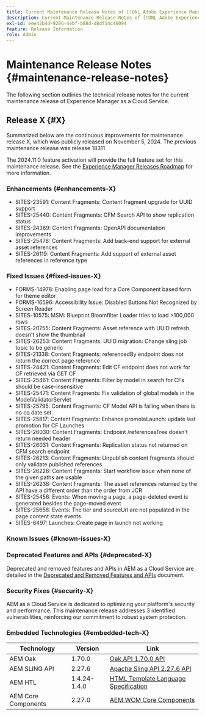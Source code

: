 ```yaml
---
title: Current Maintenance Release Notes of [!DNL Adobe Experience Manager] as a Cloud Service.
description: Current Maintenance Release Notes of [!DNL Adobe Experience Manager] as a Cloud Service.
exl-id: eee42b4d-9206-4ebf-b88d-d8df14c46094
feature: Release Information
role: Admin
---
```


# Maintenance Release Notes {#maintenance-release-notes}

The following section outlines the technical release notes for the current maintenance release of Experience Manager as a Cloud Service.

## Release X {#X}

Summarized below are the continuous improvements for maintenance release X, which was publicly released on November 5, 2024. The previous maintenance release was release 18311.

The 2024.11.0 feature activation will provide the full feature set for this maintenance release. See the [Experience Manager Releases Roadmap](https://experienceleague.adobe.com/en/docs/experience-manager-release-information/aem-release-updates/update-releases-roadmap) for more information.

### Enhancements {#enhancements-X}

* SITES-23591: Content Fragments: Content fragment upgrade for UUID support
* SITES-25440: Content Fragments: CFM Search API to show replication status
* SITES-24369: Content Fragments: OpenAPI documentation improvements
* SITES-25478: Content Fragments: Add back-end support for external asset references
* SITES-26119: Content Fragments: Add support of external asset references in reference type

### Fixed Issues {#fixed-issues-X}

* FORMS-14978: Enabling page load for a Core Component based form for theme editor
* FORMS-16596: Accessibility Issue: Disabled Buttons Not Recognized by Screen Reader
* SITES-10575: MSM: Blueprint Bloomfilter Loader tries to load >100,000 rows
* SITES-20755: Content Fragments: Asset reference with UUID refresh doesn't show the thumbnail
* SITES-26253: Content Fragments: UUID migration: Change sling job topic to be generic
* SITES-21338: Content Fragments: referencedBy endpoint does not return the correct page reference
* SITES-24421: Content Fragments: Edit CF endpoint does not work for CF retrieved via GET CF
* SITES-25461: Content Fragments: Filter by model in search for CFs should be case-insensitive
* SITES-25471: Content Fragments: Fix validation of global models in the ModelValidatorServlet
* SITES-25795: Content Fragments: CF Model API is failing when there is no cq date set
* SITES-25817: Content Fragments: Enhance promoteLaunch: update last promotion for CF Launches
* SITES-26030: Content Fragments: Endpoint /referencesTree doesn't return needed header
* SITES-26031: Content Fragments: Replication status not returned on CFM search endpoint
* SITES-26213: Content Fragments: Unpublish content fragments should only validate published references
* SITES-26226: Content Fragments: Start workflow issue when none of the given paths are usable
* SITES-26238: Content Fragments: The asset references returned by the API have a different order than the order from JCR
* SITES-25456: Events: When moving a page, a page-deleted event is generated besides the page-moved event
* SITES-25658: Events: The tier and sourceUrl are not populated in the page content state events
* SITES-6497: Launches: Create page in launch not working

### Known Issues {#known-issues-X}

### Deprecated Features and APIs {#deprecated-X}

Deprecated and removed features and APIs in AEM as a Cloud Service are detailed in the [Deprecated and Removed Features and APIs](/help/release-notes/deprecated-removed-features.md) document.

### Security Fixes {#security-X}

AEM as a Cloud Service is dedicated to optimizing your platform's security and performance. This maintenance release addresses 3 identified vulnerabilities, reinforcing our commitment to robust system protection.

### Embedded Technologies {#embedded-tech-X}

|Technology|Version|Link|
|---|---|---|
|AEM Oak | 1.70.0|[Oak API 1.70.0 API](https://www.javadoc.io/doc/org.apache.jackrabbit/oak-api/1.70.0/index.html)| 
|AEM SLING API | 2.27.6 |[Apache Sling API 2.27.6 API](https://www.javadoc.io/doc/org.apache.sling/org.apache.sling.api/latest/index.html)|
|AEM HTL| 1.4.24-1.4.0 |[HTML Template Language Specification](https://github.com/adobe/htl-spec)|
|AEM Core Components| 2.27.0|[AEM WCM Core Components](https://github.com/adobe/aem-core-wcm-components)|
